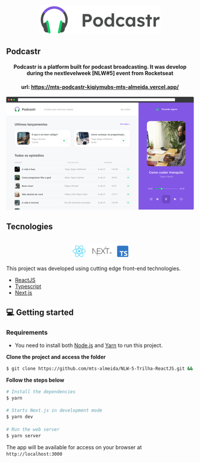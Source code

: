 <div align="center">
  <img src=".github/podcastr-logo.svg" alt="Podcastr logo">
</div>

## Podcastr

<h4 align="center">
  Podcastr is a platform built for podcast broadcasting. It was develop during the nextlevelweek [NLW#5] event from Rocketseat
</h4>
<h4 align="center">
    url: <a href="https://mts-podcastr-kiqiymubs-mts-almeida.vercel.app/">https://mts-podcastr-kiqiymubs-mts-almeida.vercel.app/</a>
</h4>

![Podcastr preview](.github/app-preview.png)

## Tecnologies

<div align="center">
  <br />
  <img src=".github/tech-logos.png" alt="Technologies used">
</div>

This project was developed using cutting edge front-end technologies.


- [ReactJS](https://reactjs.org/)
- [Typescript](https://www.typescriptlang.org/)
- [Next.js](https://nextjs.org/)

## 💻 Getting started

### Requirements

- You need to install both [Node.js](https://nodejs.org/en/download/) and [Yarn](https://yarnpkg.com/) to run this project.

**Clone the project and access the folder**

```bash
$ git clone https://github.com/mts-almeida/NLW-5-Trilha-ReactJS.git && cd NLW-5-Trilha-ReactJS
```

**Follow the steps below**

```bash
# Install the dependencies
$ yarn

# Starts Next.js in development mode
$ yarn dev

# Run the web server
$ yarn server
```

The app will be available for access on your browser at `http://localhost:3000`
